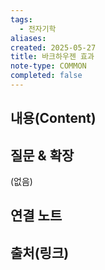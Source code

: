```yaml
---
tags:
  - 전자기학
aliases: 
created: 2025-05-27
title: 바크하우젠 효과
note-type: COMMON
completed: false
---
```


## 내용(Content)


## 질문 & 확장

(없음)

## 연결 노트

## 출처(링크)

